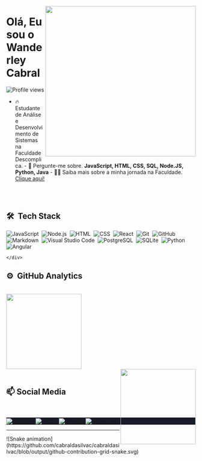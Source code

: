 <img
    align="right"
    height="400em"
    src="https://raw.githubusercontent.com/gist/cabraldasilvac/c153c83b1813346081853d01da7b0feb/raw/89a48e3120f29b4754bec7d84e54cf186a0607a5/GitHubCard.svg"
/>

<h1 align="left">Olá, Eu sou o Wanderley Cabral</h1>

<p align="left">
    <img
        src="https://komarev.com/ghpvc/?username=cabraldasilvac&color=yellow"
        alt="Profile views"
    />
</p>

-   🔥 Estudante de Análise e Desenvolvimento de Sistemas na Faculdade Descomplica. - 💬 Pergunte-me
    sobre. **JavaScript, HTML, CSS, SQL, Node.JS, Python, Java** - 👨‍💻 Saiba mais sobre a minha jornada
    na Faculdade. [Clique aqui!](https://website-red-eight.vercel.app/)

<div style="display: inline_block">
    <br />
    <div class="techstack">
        <br />
        <h2>🛠 &nbsp;Tech Stack</h2>

![JavaScript](https://img.shields.io/badge/-JavaScript-05122A?style=flat&logo=javascript)&nbsp;
![Node.js](https://img.shields.io/badge/-Node.js-05122A?style=flat&logo=node.js)&nbsp;
![HTML](https://img.shields.io/badge/-HTML-05122A?style=flat&logo=HTML5)&nbsp;
![CSS](https://img.shields.io/badge/-CSS-05122A?style=flat&logo=CSS3&logoColor=1572B6)&nbsp;
![React](https://img.shields.io/badge/-React-05122A?style=flat&logo=react)&nbsp;
![Git](https://img.shields.io/badge/-Git-05122A?style=flat&logo=git)&nbsp;
![GitHub](https://img.shields.io/badge/-GitHub-05122A?style=flat&logo=github)&nbsp;
![Markdown](https://img.shields.io/badge/-Markdown-05122A?style=flat&logo=markdown)&nbsp;
![Visual Studio
  Code](https://img.shields.io/badge/-Visual%20Studio%20Code-05122A?style=flat&logo=visual-studio-code&logoColor=007ACC)&nbsp;
![PostgreSQL](https://img.shields.io/badge/-PostgreSQL-05122A?style=flat&logo=postgresql)&nbsp;
![SQLite](https://img.shields.io/badge/-SQLite-05122A?style=flat&logo=sqlite)&nbsp;
![Python](https://img.shields.io/badge/-Python-05122A?style=flat&logo=python)&nbsp;
![Angular](https://img.shields.io/badge/-Angular-05122A?style=flat&logo=angular)&nbsp;

    </div>

</div>

<div class="analytics">
    <h2>⚙️ &nbsp;GitHub Analytics</h2>
    <br />
    <div >
        <img
            height="200em"
            src="https://github-readme-stats-sigma-five.vercel.app/api?username=cabraldasilvac&show_icons=true&theme=tokyonight&include_all_commits=true&count_private=true"
        />
        </div>
        <div >
        <img align="right"
            height="200em"
            src="https://github-readme-stats-sigma-five.vercel.app/api/top-langs/?username=cabraldasilvac&layout=compact&langs_count=5&theme=tokyonight"
        />
    </div>
</div>
<br>
<div class="socialmedia">
<h2>📫 Social Media</h2>
    <div style="display: inline_block">
        <br />
        <div align="center" height="30px">
            <p align="left" style="background: #1a1b28">
                <a href="https://codepen.io/cabraldasilvac" target="_blank">
                    <img
                        align="center"
                        src="https://img.shields.io/badge/-cabraldasilvac-05122A?style=flat&logo=codepen"
                        alt="codepen"
                    />
                </a>
                <a href="https://twitter.com/wanderleycabral" target="_blank">
                    <img
                        align="center"
                        src="https://img.shields.io/badge/-wanderleycabral-05122A?style=flat&logo=twitter"
                        alt="twitter"
                    />
                </a>
                <a href="https://linkedin.com/in/cabraldasilvac" target="_blank">
                    <img
                        align="center"
                        src="https://img.shields.io/badge/-cabraldasilvac-05122A?style=flat&logo=linkedin"
                        alt="linkedin"
                    />
                </a>
                <a href="https://instagram.com/pr.wanderley_cabral" target="_blank">
                    <img
                        align="center"
                        src="https://img.shields.io/badge/-cabraldasilvac-05122A?style=flat&logo=instagram"
                        alt="instagram"
                    />
                </a>
            </p>
        </div>
    </div>
    <hr />
    <div>
        ![Snake
        animation](https://github.com/cabraldasilvac/cabraldasilvac/blob/output/github-contribution-grid-snake.svg)
    </div>
</div>
